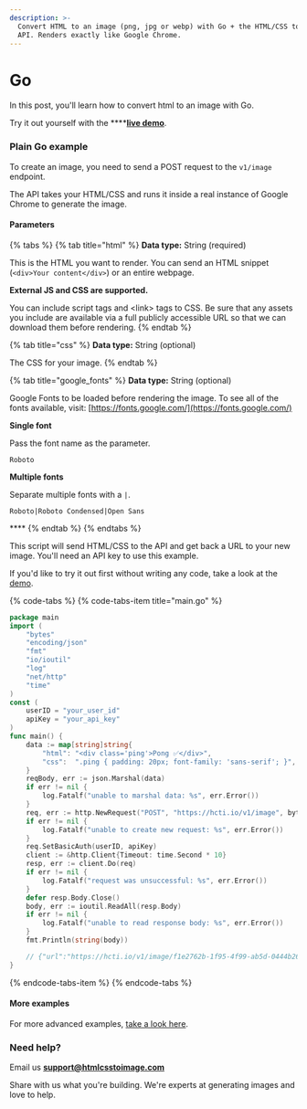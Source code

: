 ```yaml
---
description: >-
  Convert HTML to an image (png, jpg or webp) with Go + the HTML/CSS to Image
  API. Renders exactly like Google Chrome.
---
```


# Go

In this post, you'll learn how to convert html to an image with Go.

Try it out yourself with the ****[**live demo**](https://htmlcsstoimage.com/#demo).

### Plain Go example

To create an image, you need to send a POST request to the  `v1/image` endpoint. 

The API takes your HTML/CSS and runs it inside a real instance of Google Chrome to generate the image.

#### Parameters

{% tabs %}
{% tab title="html" %}
**Data type:** String \(required\)

This is the HTML you want to render. You can send an HTML snippet \(`<div>Your content</div>`\) or an entire webpage.

**External JS and CSS are supported.** 

You can include script tags and &lt;link&gt; tags to CSS. Be sure that any assets you include are available via a full publicly accessible URL so that we can download them before rendering.
{% endtab %}

{% tab title="css" %}
**Data type:** String \(optional\)

The CSS for your image.
{% endtab %}

{% tab title="google\_fonts" %}
**Data type:** String \(optional\)

Google Fonts to be loaded before rendering the image. To see all of the fonts available, visit: [https://fonts.google.com/](https://fonts.google.com/)

**Single font**

Pass the font name as the parameter.

`Roboto`

**Multiple fonts**

Separate multiple fonts with a `|`.

`Roboto|Roboto Condensed|Open Sans`

\*\*\*\*
{% endtab %}
{% endtabs %}

This script will send HTML/CSS to the API and get back a URL to your new image. You'll need an API key to use this example.

If you'd like to try it out first without writing any code, take a look at the [demo](https://htmlcsstoimage.com/#demo).

{% code-tabs %}
{% code-tabs-item title="main.go" %}
```go
package main
import (
    "bytes"
    "encoding/json"
    "fmt"
    "io/ioutil"
    "log"
    "net/http"
    "time"
)
const (
    userID = "your_user_id"
    apiKey = "your_api_key"
)
func main() {
    data := map[string]string{
        "html": "<div class='ping'>Pong ✅</div>",
        "css":  ".ping { padding: 20px; font-family: 'sans-serif'; }",
    }
    reqBody, err := json.Marshal(data)
    if err != nil {
        log.Fatalf("unable to marshal data: %s", err.Error())
    }
    req, err := http.NewRequest("POST", "https://hcti.io/v1/image", bytes.NewReader(reqBody))
    if err != nil {
        log.Fatalf("unable to create new request: %s", err.Error())
    }
    req.SetBasicAuth(userID, apiKey)
    client := &http.Client{Timeout: time.Second * 10}
    resp, err := client.Do(req)
    if err != nil {
        log.Fatalf("request was unsuccessful: %s", err.Error())
    }
    defer resp.Body.Close()
    body, err := ioutil.ReadAll(resp.Body)
    if err != nil {
        log.Fatalf("unable to read response body: %s", err.Error())
    }
    fmt.Println(string(body))

    // {"url":"https://hcti.io/v1/image/f1e2762b-1f95-4f99-ab5d-0444b26dfd42"}
}
```
{% endcode-tabs-item %}
{% endcode-tabs %}

#### More examples

For more advanced examples, [take a look here](../#examples).

### Need help? 

Email us **support@htmlcsstoimage.com** 

Share with us what you're building. We're experts at generating images and love to help.

